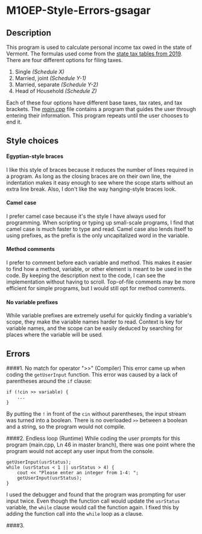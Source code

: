 # M1OEP-Style-Errors-gsagar

## Description
This program is used to calculate personal income tax owed in the state of Vermont. The formulas used come from the [state tax tables from 2019](https://tax.vermont.gov/sites/tax/files/documents/RateSched.pdf). There are four different options for filing taxes.

1. Single *(Schedule X)*
1. Married, joint *(Schedule Y-1)*
1. Married, separate *(Schedule Y-2)*
1. Head of Household *(Schedule Z)*

Each of these four options have different base taxes, tax rates, and tax brackets. The *[main.cpp](main.cpp)* file contains a program that guides the user through entering their information. This program repeats until the user chooses to end it.

## Style choices
#### Egyptian-style braces
I like this style of braces because it reduces the number of lines required in a program. As long as the closing braces are on their own line, the indentation makes it easy enough to see where the scope starts without an extra line break. Also, I don't like the way hanging-style braces look. 

#### Camel case
I prefer camel case because it's the style I have always used for programming. When scripting or typing up small-scale programs, I find that camel case is much faster to type and read. Camel case also lends itself to using prefixes, as the prefix is the only uncapitalized word in the variable.

#### Method comments
I prefer to comment before each variable and method. This makes it easier to find how a method, variable, or other element is meant to be used in the code. By keeping the description next to the code, I can see the implementation without having to scroll. Top-of-file comments may be more efficient for simple programs, but I would still opt for method comments.

#### No variable prefixes
While variable prefixes are extremely useful for quickly finding a variable's scope, they make the variable names harder to read. Context is key for variable names, and the scope can be easily deduced by searching for places where the variable will be used. 

## Errors
####1. No match for operator \">>\" (Compiler)
This error came up when coding the `getUserInput` function. This error was caused by a lack of parentheses around the `if` clause:

    if (!cin >> variable) {
        ...
    }

By putting the `!` in front of the `cin` without parentheses, the input stream was turned into a boolean. There is no overloaded `>>` between a boolean and a string, so the program would not compile.

####2. Endless loop (Runtime)
While coding the user prompts for this program (main.cpp, Ln 46 in master branch), there was one point where the program would not accept any user input from the console. 

    getUserInput(usrStatus);
    while (usrStatus < 1 || usrStatus > 4) {
        cout << "Please enter an integer from 1-4: ";
        getUserInput(usrStatus);
    }
    
I used the debugger and found that the program was prompting for user input twice. Even though the function call would update the `usrStatus` variable, the `while` clause would call the function again. I fixed this by adding the function call into the `while` loop as a clause. 

####3. 
